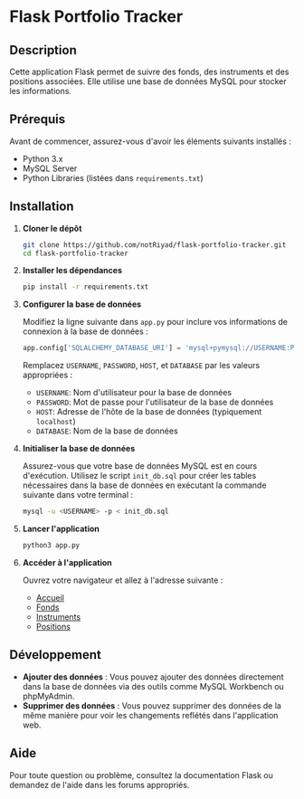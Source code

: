 # Flask Portfolio Tracker

## Description

Cette application Flask permet de suivre des fonds, des instruments et des positions associées. Elle utilise une base de données MySQL pour stocker les informations.

## Prérequis

Avant de commencer, assurez-vous d'avoir les éléments suivants installés :
- Python 3.x
- MySQL Server
- Python Libraries (listées dans `requirements.txt`)

## Installation

1. **Cloner le dépôt**
    ```bash
    git clone https://github.com/notRiyad/flask-portfolio-tracker.git
    cd flask-portfolio-tracker
    ```

2. **Installer les dépendances**
    ```bash
    pip install -r requirements.txt
    ```

3. **Configurer la base de données**

   Modifiez la ligne suivante dans `app.py` pour inclure vos informations de connexion à la base de données :
   
    ```python
    app.config['SQLALCHEMY_DATABASE_URI'] = 'mysql+pymysql://USERNAME:PASSWORD@HOST/DATABASE'
    ```
   
   Remplacez `USERNAME`, `PASSWORD`, `HOST`, et `DATABASE` par les valeurs appropriées :
   - `USERNAME`: Nom d'utilisateur pour la base de données
   - `PASSWORD`: Mot de passe pour l'utilisateur de la base de données
   - `HOST`: Adresse de l'hôte de la base de données (typiquement `localhost`)
   - `DATABASE`: Nom de la base de données

4. **Initialiser la base de données**

   Assurez-vous que votre base de données MySQL est en cours d'exécution. Utilisez le script `init_db.sql` pour créer les tables nécessaires dans la base de données en exécutant la commande suivante dans votre terminal :
    ```bash
    mysql -u <USERNAME> -p < init_db.sql
    ```
    
5. **Lancer l'application**
    ```bash
    python3 app.py
    ```

6. **Accéder à l'application**

   Ouvrez votre navigateur et allez à l'adresse suivante :
   - [Accueil](http://127.0.0.1:5000/)
   - [Fonds](http://127.0.0.1:5000/fonds)
   - [Instruments](http://127.0.0.1:5000/instruments)
   - [Positions](http://127.0.0.1:5000/positions/<fond_id>)

## Développement

- **Ajouter des données** : Vous pouvez ajouter des données directement dans la base de données via des outils comme MySQL Workbench ou phpMyAdmin.
- **Supprimer des données** : Vous pouvez supprimer des données de la même manière pour voir les changements reflétés dans l'application web.

## Aide

Pour toute question ou problème, consultez la documentation Flask ou demandez de l'aide dans les forums appropriés.
